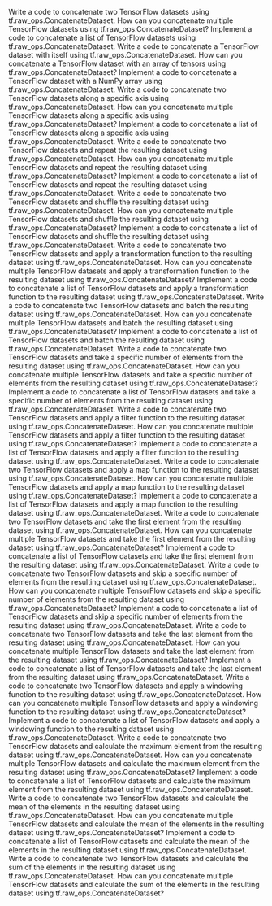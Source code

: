 Write a code to concatenate two TensorFlow datasets using tf.raw_ops.ConcatenateDataset.
How can you concatenate multiple TensorFlow datasets using tf.raw_ops.ConcatenateDataset?
Implement a code to concatenate a list of TensorFlow datasets using tf.raw_ops.ConcatenateDataset.
Write a code to concatenate a TensorFlow dataset with itself using tf.raw_ops.ConcatenateDataset.
How can you concatenate a TensorFlow dataset with an array of tensors using tf.raw_ops.ConcatenateDataset?
Implement a code to concatenate a TensorFlow dataset with a NumPy array using tf.raw_ops.ConcatenateDataset.
Write a code to concatenate two TensorFlow datasets along a specific axis using tf.raw_ops.ConcatenateDataset.
How can you concatenate multiple TensorFlow datasets along a specific axis using tf.raw_ops.ConcatenateDataset?
Implement a code to concatenate a list of TensorFlow datasets along a specific axis using tf.raw_ops.ConcatenateDataset.
Write a code to concatenate two TensorFlow datasets and repeat the resulting dataset using tf.raw_ops.ConcatenateDataset.
How can you concatenate multiple TensorFlow datasets and repeat the resulting dataset using tf.raw_ops.ConcatenateDataset?
Implement a code to concatenate a list of TensorFlow datasets and repeat the resulting dataset using tf.raw_ops.ConcatenateDataset.
Write a code to concatenate two TensorFlow datasets and shuffle the resulting dataset using tf.raw_ops.ConcatenateDataset.
How can you concatenate multiple TensorFlow datasets and shuffle the resulting dataset using tf.raw_ops.ConcatenateDataset?
Implement a code to concatenate a list of TensorFlow datasets and shuffle the resulting dataset using tf.raw_ops.ConcatenateDataset.
Write a code to concatenate two TensorFlow datasets and apply a transformation function to the resulting dataset using tf.raw_ops.ConcatenateDataset.
How can you concatenate multiple TensorFlow datasets and apply a transformation function to the resulting dataset using tf.raw_ops.ConcatenateDataset?
Implement a code to concatenate a list of TensorFlow datasets and apply a transformation function to the resulting dataset using tf.raw_ops.ConcatenateDataset.
Write a code to concatenate two TensorFlow datasets and batch the resulting dataset using tf.raw_ops.ConcatenateDataset.
How can you concatenate multiple TensorFlow datasets and batch the resulting dataset using tf.raw_ops.ConcatenateDataset?
Implement a code to concatenate a list of TensorFlow datasets and batch the resulting dataset using tf.raw_ops.ConcatenateDataset.
Write a code to concatenate two TensorFlow datasets and take a specific number of elements from the resulting dataset using tf.raw_ops.ConcatenateDataset.
How can you concatenate multiple TensorFlow datasets and take a specific number of elements from the resulting dataset using tf.raw_ops.ConcatenateDataset?
Implement a code to concatenate a list of TensorFlow datasets and take a specific number of elements from the resulting dataset using tf.raw_ops.ConcatenateDataset.
Write a code to concatenate two TensorFlow datasets and apply a filter function to the resulting dataset using tf.raw_ops.ConcatenateDataset.
How can you concatenate multiple TensorFlow datasets and apply a filter function to the resulting dataset using tf.raw_ops.ConcatenateDataset?
Implement a code to concatenate a list of TensorFlow datasets and apply a filter function to the resulting dataset using tf.raw_ops.ConcatenateDataset.
Write a code to concatenate two TensorFlow datasets and apply a map function to the resulting dataset using tf.raw_ops.ConcatenateDataset.
How can you concatenate multiple TensorFlow datasets and apply a map function to the resulting dataset using tf.raw_ops.ConcatenateDataset?
Implement a code to concatenate a list of TensorFlow datasets and apply a map function to the resulting dataset using tf.raw_ops.ConcatenateDataset.
Write a code to concatenate two TensorFlow datasets and take the first element from the resulting dataset using tf.raw_ops.ConcatenateDataset.
How can you concatenate multiple TensorFlow datasets and take the first element from the resulting dataset using tf.raw_ops.ConcatenateDataset?
Implement a code to concatenate a list of TensorFlow datasets and take the first element from the resulting dataset using tf.raw_ops.ConcatenateDataset.
Write a code to concatenate two TensorFlow datasets and skip a specific number of elements from the resulting dataset using tf.raw_ops.ConcatenateDataset.
How can you concatenate multiple TensorFlow datasets and skip a specific number of elements from the resulting dataset using tf.raw_ops.ConcatenateDataset?
Implement a code to concatenate a list of TensorFlow datasets and skip a specific number of elements from the resulting dataset using tf.raw_ops.ConcatenateDataset.
Write a code to concatenate two TensorFlow datasets and take the last element from the resulting dataset using tf.raw_ops.ConcatenateDataset.
How can you concatenate multiple TensorFlow datasets and take the last element from the resulting dataset using tf.raw_ops.ConcatenateDataset?
Implement a code to concatenate a list of TensorFlow datasets and take the last element from the resulting dataset using tf.raw_ops.ConcatenateDataset.
Write a code to concatenate two TensorFlow datasets and apply a windowing function to the resulting dataset using tf.raw_ops.ConcatenateDataset.
How can you concatenate multiple TensorFlow datasets and apply a windowing function to the resulting dataset using tf.raw_ops.ConcatenateDataset?
Implement a code to concatenate a list of TensorFlow datasets and apply a windowing function to the resulting dataset using tf.raw_ops.ConcatenateDataset.
Write a code to concatenate two TensorFlow datasets and calculate the maximum element from the resulting dataset using tf.raw_ops.ConcatenateDataset.
How can you concatenate multiple TensorFlow datasets and calculate the maximum element from the resulting dataset using tf.raw_ops.ConcatenateDataset?
Implement a code to concatenate a list of TensorFlow datasets and calculate the maximum element from the resulting dataset using tf.raw_ops.ConcatenateDataset.
Write a code to concatenate two TensorFlow datasets and calculate the mean of the elements in the resulting dataset using tf.raw_ops.ConcatenateDataset.
How can you concatenate multiple TensorFlow datasets and calculate the mean of the elements in the resulting dataset using tf.raw_ops.ConcatenateDataset?
Implement a code to concatenate a list of TensorFlow datasets and calculate the mean of the elements in the resulting dataset using tf.raw_ops.ConcatenateDataset.
Write a code to concatenate two TensorFlow datasets and calculate the sum of the elements in the resulting dataset using tf.raw_ops.ConcatenateDataset.
How can you concatenate multiple TensorFlow datasets and calculate the sum of the elements in the resulting dataset using tf.raw_ops.ConcatenateDataset?